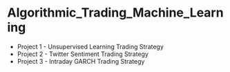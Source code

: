 # Algorithmic_Trading_Machine_Learning

- Project 1 - Unsupervised Learning Trading Strategy
- Project 2 - Twitter Sentiment Trading Strategy
- Project 3 - Intraday GARCH Trading Strategy
